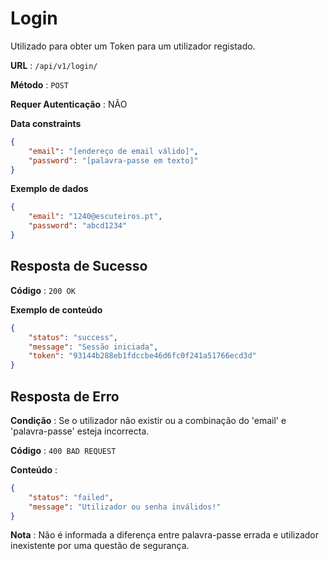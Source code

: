 # Login

Utilizado para obter um Token para um utilizador registado.

**URL** : `/api/v1/login/`

**Método** : `POST`

**Requer Autenticação** : NÃO

**Data constraints**

```json
{
    "email": "[endereço de email válido]",
    "password": "[palavra-passe em texto]"
}
```

**Exemplo de dados**

```json
{
    "email": "1240@escuteiros.pt",
    "password": "abcd1234"
}
```

## Resposta de Sucesso

**Código** : `200 OK`

**Exemplo de conteúdo**

```json
{
    "status": "success",
    "message": "Sessão iniciada",
    "token": "93144b288eb1fdccbe46d6fc0f241a51766ecd3d"
}
```

## Resposta de Erro

**Condição** : Se o utilizador não existir ou a combinação do 'email' e 'palavra-passe' esteja incorrecta.

**Código** : `400 BAD REQUEST`

**Conteúdo** :

```json
{
    "status": "failed",
    "message": "Utilizador ou senha inválidos!"
}
```
**Nota** : Não é informada a diferença entre palavra-passe errada e utilizador inexistente por uma questão de segurança.

